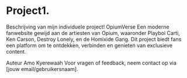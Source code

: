 # Project1.
Beschrijving van mijn individuele project!
OpiumVerse
Een moderne fanwebsite gewijd aan de artiesten van Opium, waaronder Playboi Carti, Ken Carson, Destroy Lonely, en de Homixide Gang. Dit project biedt fans een platform om te ontdekken, verbinden en genieten van exclusieve content.


Auteur
Amo Kyerewaah
Voor vragen of feedback, neem contact op via [jouw email/gebruikersnaam].
